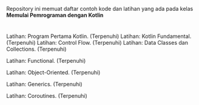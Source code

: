 Repository ini memuat daftar contoh kode dan latihan yang ada pada kelas **Memulai Pemrograman dengan Kotlin**
#
Latihan: Program Pertama Kotlin. (Terpenuhi)
Latihan: Kotlin Fundamental. (Terpenuhi)
Latihan: Control Flow. (Terpenuhi)
Latihan: Data Classes dan Collections. (Terpenuhi)

Latihan: Functional. (Terpenuhi)

Latihan: Object-Oriented. (Terpenuhi)

Latihan: Generics. (Terpenuhi)

Latihan: Coroutines. (Terpenuhi)
